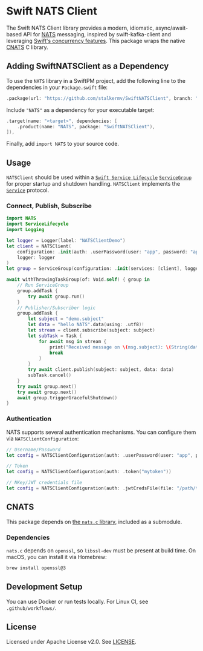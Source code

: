 # Swift NATS Client

The Swift NATS Client library provides a modern, idiomatic, async/await-based API for [NATS](https://nats.io) messaging, inspired by swift-kafka-client and leveraging [Swift's concurrency features](https://docs.swift.org/swift-book/LanguageGuide/Concurrency.html). This package wraps the native [CNATS](https://github.com/nats-io/nats.c) C library.

## Adding SwiftNATSClient as a Dependency

To use the `NATS` library in a SwiftPM project, add the following line to the dependencies in your `Package.swift` file:

```swift
.package(url: "https://github.com/stalkermv/SwiftNATSClient", branch: "main")
```

Include `"NATS"` as a dependency for your executable target:

```swift
.target(name: "<target>", dependencies: [
    .product(name: "NATS", package: "SwiftNATSClient"),
]),
```

Finally, add `import NATS` to your source code.

## Usage

`NATSClient` should be used within a [`Swift Service Lifecycle`](https://github.com/swift-server/swift-service-lifecycle)
[`ServiceGroup`](https://swiftpackageindex.com/swift-server/swift-service-lifecycle/main/documentation/servicelifecycle/servicegroup) for proper startup and shutdown handling. `NATSClient` implements the [`Service`](https://swiftpackageindex.com/swift-server/swift-service-lifecycle/main/documentation/servicelifecycle/service) protocol.

### Connect, Publish, Subscribe

```swift
import NATS
import ServiceLifecycle
import Logging

let logger = Logger(label: "NATSClientDemo")
let client = NATSClient(
    configuration: .init(auth: .userPassword(user: "app", password: "app")),
    logger: logger
)
let group = ServiceGroup(configuration: .init(services: [client], logger: logger))

await withThrowingTaskGroup(of: Void.self) { group in
    // Run ServiceGroup
    group.addTask {
        try await group.run()
    }
    // Publisher/Subscriber logic
    group.addTask {
        let subject = "demo.subject"
        let data = "hello NATS".data(using: .utf8)!
        let stream = client.subscribe(subject: subject)
        let subTask = Task {
            for await msg in stream {
                print("Received message on \(msg.subject): \(String(data: msg.data, encoding: .utf8) ?? "nil")")
                break
            }
        }
        try await client.publish(subject: subject, data: data)
        subTask.cancel()
    }
    try await group.next()
    try await group.next()
    await group.triggerGracefulShutdown()
}
```

### Authentication

NATS supports several authentication mechanisms. You can configure them via `NATSClientConfiguration`:

```swift
// Username/Password
let config = NATSClientConfiguration(auth: .userPassword(user: "app", password: "app"))

// Token
let config = NATSClientConfiguration(auth: .token("mytoken"))

// NKey/JWT credentials file
let config = NATSClientConfiguration(auth: .jwtCredsFile(file: "/path/to/user.creds"))
```

## CNATS

This package depends on [the `nats.c` library](https://github.com/nats-io/nats.c), included as a submodule.

### Dependencies

`nats.c` depends on `openssl`, so `libssl-dev` must be present at build time. On macOS, you can install it via Homebrew:

```bash
brew install openssl@3
```

## Development Setup

You can use Docker or run tests locally. For Linux CI, see `.github/workflows/`.

## License

Licensed under Apache License v2.0. See [LICENSE](LICENSE).
